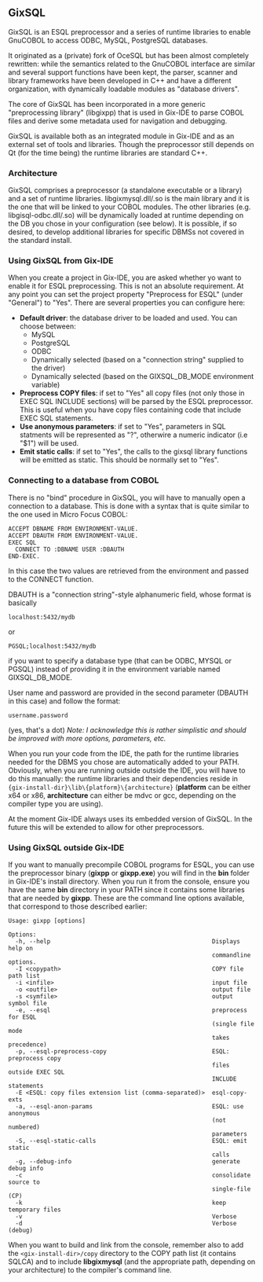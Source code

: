 ﻿## GixSQL

GixSQL is an ESQL preprocessor and a series of runtime libraries to enable GnuCOBOL to access ODBC, MySQL, PostgreSQL databases.

It originated as a (private) fork of OceSQL but has been almost completely rewritten: while the semantics related to the GnuCOBOL interface are similar and several support functions have been kept, the parser, scanner and library frameworks have been developed in C++ and have a different organization, with dynamically loadable modules as "database drivers".

The core of GixSQL has been incorporated in a more generic "preprocessing library" (libgixpp) that is used in Gix-IDE to parse COBOL files and derive some metadata used for navigation and debugging.

GixSQL is available both as an integrated module in Gix-IDE and as an external set of tools and libraries. Though the preprocessor still depends on Qt (for the time being) the runtime libraries are standard C++.

### Architecture

GixSQL comprises a preprocessor (a standalone executable or a library) and a set of runtime libraries. libgixmysql.dll/.so is the main library and it is the one that will be linked to your COBOL modules. The other libraries (e.g. libgisql-odbc.dll/.so) will be dynamically loaded at runtime depending on the DB you chose in your configuration (see below). It is possible, if so desired, to develop additional libraries for specific DBMSs not covered in the standard install.

### Using GixSQL from Gix-IDE
When you create a project in Gix-IDE, you are asked whether yo want to enable it for ESQL preprocessing. This is not an absolute requirement. At any point you can set the project property "Preprocess for ESQL" (under "General") to "Yes". There are several properties you can configure here:

- **Default driver**: the database driver to be loaded and used. You can choose between:
	- MySQL
	- PostgreSQL
	- ODBC
	- Dynamically selected (based on a "connection string" supplied to the driver)
	- Dynamically selected (based on the GIXSQL_DB_MODE environment variable)
- **Preprocess COPY files**: if set to "Yes" all copy files (not only those in EXEC SQL INCLUDE sections) will be parsed by the ESQL preprocessor. This is useful when you have copy files containing code that include EXEC SQL statements.
- **Use anonymous parameters**: if set to "Yes", parameters in SQL statments will be represented as "?", otherwire a numeric indicator (i.e "$1") will be used.
- **Emit static calls**: if set to "Yes", the calls to the gixsql library functions will be emitted as static. This should be normally set to "Yes".

### Connecting to a database from COBOL

There is no "bind" procedure in GixSQL, you will have to manually open a connection to a database. This is done with a syntax that is quite similar to the one used in Micro Focus COBOL:

    ACCEPT DBNAME FROM ENVIRONMENT-VALUE.                        
    ACCEPT DBAUTH FROM ENVIRONMENT-VALUE.                      
    EXEC SQL
      CONNECT TO :DBNAME USER :DBAUTH
    END-EXEC. 

In this case the two values are retrieved from the environment and passed to the CONNECT function.

DBAUTH is a "connection string"-style alphanumeric field, whose format is basically

    localhost:5432/mydb

or

    PGSQL;localhost:5432/mydb

if you want to specify a database type (that can be ODBC, MYSQL or PGSQL) instead of providing it in the environment variable named GIXSQL_DB_MODE.

User name and password are provided in the second parameter (DBAUTH in this case) and follow the format:

    username.password

(yes, that's a dot)
*Note: I acknowledge this is rather simplistic and should be improved with more options, parameters, etc.*

When you run your code from the IDE, the path for the runtime libraries needed for the DBMS you chose are automatically added to your PATH. Obviously, when you are running outside outside the IDE, you will have to do this manually: the runtime libraries and their dependencies reside in `{gix-install-dir}\lib\{platform}\{architecture}` (**platform** can be either x64 or x86, **architecture** can either be mdvc or gcc, depending on the compiler type you are using).

At the moment  Gix-IDE always uses its embedded version of GixSQL. In the future this will be extended to allow for other preprocessors.

### Using GixSQL outside Gix-IDE

If you want to manually precompile COBOL programs for ESQL, you can use the preprocessor binary (**gixpp** or **gixpp.exe**) you will find in the **bin** folder in Gix-IDE's install directory. When you run it from the console, ensure you have the same **bin** directory in your PATH since it contains some libraries that are needed by **gixpp**. These are the command line options available, that correspond to those described earlier:

    Usage: gixpp [options]
    
    Options:
      -h, --help                                              Displays help on
                                                              commandline options.
      -I <copypath>                                           COPY file path list
      -i <infile>                                             input file
      -o <outfile>                                            output file
      -s <symfile>                                            output symbol file
      -e, --esql                                              preprocess for ESQL
                                                              (single file mode
                                                              takes precedence)
      -p, --esql-preprocess-copy                              ESQL: preprocess copy
                                                              files outside EXEC SQL
                                                              INCLUDE statements
      -E <ESQL: copy files extension list (comma-separated)>  esql-copy-exts
      -a, --esql-anon-params                                  ESQL: use anonymous
                                                              (not numbered)
                                                              parameters
      -S, --esql-static-calls                                 ESQL: emit static
                                                              calls
      -g, --debug-info                                        generate debug info
      -c                                                      consolidate source to
                                                              single-file (CP)
      -k                                                      keep temporary files
      -v                                                      Verbose
      -d                                                      Verbose (debug)

When you want to build and link from the console, remember also to add the `<gix-install-dir>/copy` directory to the COPY path list (it contains SQLCA) and to include **libgixmysql** (and the appropriate path, depending on your architecture) to the compiler's command line.



